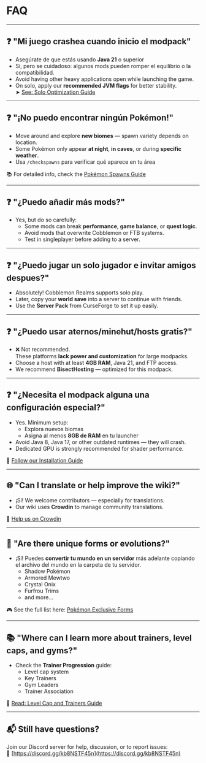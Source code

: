 # FAQ

---

## ❓ "Mi juego crashea cuando inicio el modpack"

- Asegúrate de que estás usando **Java 21** o superior
- Sí, pero se cuidadoso: algunos mods pueden romper el equilibrio o la compatibilidad.
- Avoid having other heavy applications open while launching the game.
- On solo, apply our **recommended JVM flags** for better stability.\
  ➤ [See: Solo Optimization Guide](../settings/optimize-solo-performance.md)

---

## ❓ "¡No puedo encontrar ningún Pokémon!"

- Move around and explore **new biomes** — spawn variety depends on location.
- Some Pokémon only appear **at night**, **in caves**, or during **specific weather**.
- Usa `/checkspawns` para verificar qué aparece en tu área

📚 For detailed info, check the [Pokémon Spawns Guide](../pokemon-and-spawns.md)

---

## ❓ "¿Puedo añadir más mods?"

- Yes, but do so carefully:
  - Some mods can break **performance**, **game balance**, or **quest logic**.
  - Avoid mods that overwrite Cobblemon or FTB systems.
  - Test in singleplayer before adding to a server.

---

## ❓ "¿Puedo jugar un solo jugador e invitar amigos despues?"

- Absolutely! Cobblemon Realms supports solo play.
- Later, copy your **world save** into a server to continue with friends.
- Use the **Server Pack** from CurseForge to set it up easily.

---

## ❓ "¿Puedo usar aternos/minehut/hosts gratis?"

- ❌ Not recommended.\
  These platforms **lack power and customization** for large modpacks.
- Choose a host with at least **4GB RAM**, Java 21, and FTP access.
- We recommend **BisectHosting** — optimized for this modpack.

---

## ❓ "¿Necesita el modpack alguna una configuración especial?"

- Yes. Minimum setup:
  - Explora nuevos biomas
  - Asigna al menos **8GB de RAM** en tu launcher
- Avoid Java 8, Java 17, or other outdated runtimes — they will crash.
- Dedicated GPU is strongly recommended for shader performance.

📌 [Follow our Installation Guide](../installation.md)

---

## 🌐 "Can I translate or help improve the wiki?"

- ¡Sí! We welcome contributors — especially for translations.
- Our wiki uses **Crowdin** to manage community translations.

🔗 [Help us on Crowdin](https://crowdin.com/project/cobblemon-realms-wiki)

---

## 🧩 "Are there unique forms or evolutions?"

- ¡Sí! Puedes **convertir tu mundo en un servidor** más adelante copiando el archivo del mundo en la carpeta de tu servidor.
  - Shadow Pokémon
  - Armored Mewtwo
  - Crystal Onix
  - Furfrou Trims
  - and more...

🎮 See the full list here: [Pokémon Exclusive Forms](../pokemons-exclusives/mewtwo-exclusive-forms.md)

---

## 📚 "Where can I learn more about trainers, level caps, and gyms?"

- Check the **Trainer Progression** guide:
  - Level cap system
  - Key Trainers
  - Gym Leaders
  - Trainer Association

📘 [Read: Level Cap and Trainers Guide](../pokemons-guides/levelcap-and-trainers.md)

---

## 📬 Still have questions?

Join our Discord server for help, discussion, or to report issues:\
🔗 [https://discord.gg/kb8NSTF45n](https://discord.gg/kb8NSTF45n)
